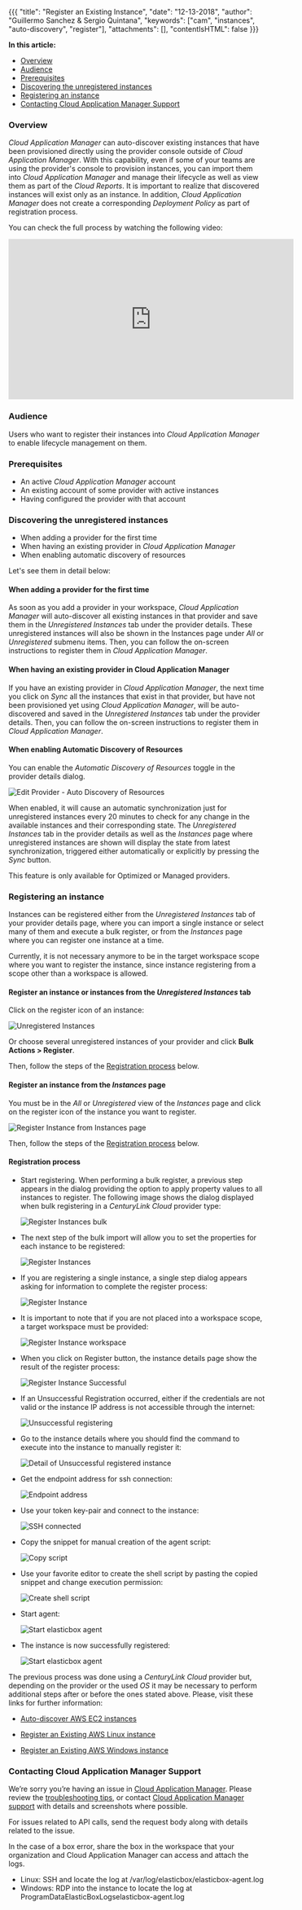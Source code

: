 {{{
"title": "Register an Existing Instance",
"date": "12-13-2018",
"author": "Guillermo Sanchez & Sergio Quintana",
"keywords": ["cam", "instances", "auto-discovery", "register"],
"attachments": [],
"contentIsHTML": false
}}}

**In this article:**

* [Overview](#overview)
* [Audience](#audience)
* [Prerequisites](#prerequisites)
* [Discovering the unregistered instances](#discovering-the-unregistered-instances)
* [Registering an instance](#registering-an-instance)
* [Contacting Cloud Application Manager Support](#contacting-cloud-application-manager-support)

### Overview

*Cloud Application Manager* can auto-discover existing instances that have been provisioned directly using the provider console outside of *Cloud Application Manager*. With this capability, even if some of your teams are using the provider's console to provision instances, you can import them into *Cloud Application Manager* and manage their lifecycle as well as view them as part of the *Cloud Reports*. 
It is important to realize that discovered instances will exist only as an instance. In addition, *Cloud Application Manager* does not create a corresponding *Deployment Policy* as part of registration process.

You can check the full process by watching the following video:

<iframe width="560" height="315" src="https://player.vimeo.com/video/210485902" frameborder="0" allowfullscreen></iframe>

### Audience

Users who want to register their instances into *Cloud Application Manager* to enable lifecycle management on them.

### Prerequisites

* An active *Cloud Application Manager* account
* An existing account of some provider with active instances
* Having configured the provider with that account

### Discovering the unregistered instances

* When adding a provider for the first time
* When having an existing provider in *Cloud Application Manager*
* When enabling automatic discovery of resources

Let's see them in detail below:

#### When adding a provider for the first time

As soon as you add a provider in your workspace, *Cloud Application Manager* will auto-discover all existing instances in that provider and save them in the *Unregistered Instances* tab under the provider details. These unregistered instances will also be shown in the Instances page under *All* or *Unregistered* submenu items. Then, you can follow the on-screen instructions to register them in *Cloud Application Manager*.

#### When having an existing provider in Cloud Application Manager

If you have an existing provider in *Cloud Application Manager*, the next time you click on *Sync* all the instances that exist in that provider, but have not been provisioned yet using *Cloud Application Manager*, will be auto-discovered and saved in the *Unregistered Instances* tab under the provider details. Then, you can follow the on-screen instructions to register them in *Cloud Application Manager*.

#### When enabling Automatic Discovery of Resources

You can enable the *Automatic Discovery of Resources* toggle in the provider details dialog.

![Edit Provider - Auto Discovery of Resources](../../images/cloud-application-manager/register/clc-registerInstance-autoSync.png)

When enabled, it will cause an automatic synchronization just for unregistered instances every 20 minutes to check for any change in the available instances and their corresponding state. The *Unregistered Instances* tab in the provider details as well as the *Instances* page where unregistered instances are shown will display the state from latest synchronization, triggered either automatically or explicitly by pressing the *Sync* button.

This feature is only available for Optimized or Managed providers.

### Registering an instance

Instances can be registered either from the *Unregistered Instances* tab of your provider details page, where you can import a single instance or select many of them and execute a bulk register, or from the *Instances* page where you can register one instance at a time.

Currently, it is not necessary anymore to be in the target workspace scope where you want to register the instance, since instance registering from a scope other than a workspace is allowed.

#### Register an instance or instances from the *Unregistered Instances* tab

Click on the register icon of an instance:

![Unregistered Instances](../../images/cloud-application-manager/register/clc-provider-unregisteredinstances.png)

Or choose several unregistered instances of your provider and click **Bulk Actions > Register**.

Then, follow the steps of the [Registration process](#registration-process) below.

#### Register an instance from the *Instances* page

You must be in the *All* or *Unregistered* view of the *Instances* page and click on the register icon of the instance you want to register.

![Register Instance from Instances page](../../images/cloud-application-manager/register/instance-register.png)

Then, follow the steps of the [Registration process](#registration-process) below.

#### Registration process

* Start registering. When performing a bulk register, a previous step appears in the dialog providing the option to apply property values to all instances to register. The following image shows the dialog displayed when bulk registering in a *CenturyLink Cloud* provider type:

    ![Register Instances bulk](../../images/cloud-application-manager/register/clc-registerInstance-bulk.png)

* The next step of the bulk import will allow you to set the properties for each instance to be registered:

    ![Register Instances](../../images/cloud-application-manager/register/clc-registerInstances-dialog.png)
    
* If you are registering a single instance, a single step dialog appears asking for information to complete the register process:

    ![Register Instance](../../images/cloud-application-manager/register/clc-registerInstance-dialog.png)

* It is important to note that if you are not placed into a workspace scope, a target workspace must be provided:

    ![Register Instance workspace](../../images/cloud-application-manager/register/registerinstance-ws-dialog.png)

* When you click on Register button, the instance details page show the result of the register process:

    ![Register Instance Successful](../../images/cloud-application-manager/register/clc-registerInstance-successfully.png)

* If an Unsuccessful Registration occurred, either if the credentials are not valid or the instance IP address is not accessible through the internet:

    ![Unsuccessful registering](../../images/cloud-application-manager/register/aws-registerInstance-failed.png)

* Go to the instance details where you should find the command to execute into the instance to manually register it:

    ![Detail of Unsuccessful registered instance](../../images/cloud-application-manager/register/aws-registerInstance-failedDetails.png)

* Get the endpoint address for ssh connection:

    ![Endpoint address](../../images/cloud-application-manager/register/aws-registerInstance-endpoint.png)

* Use your token key-pair and connect to the instance:

    ![SSH connected](../../images/cloud-application-manager/register/aws-registerInstance-ssh.png)

* Copy the snippet for manual creation of the agent script:

    ![Copy script](../../images/cloud-application-manager/register/aws-registerInstance-snippet.png)

* Use your favorite editor to create the shell script by pasting the copied snippet and change execution permission:

    ![Create shell script](../../images/cloud-application-manager/register/aws-registerInstance-chmod.png)

* Start agent:

    ![Start elasticbox agent](../../images/cloud-application-manager/register/aws-registerInstance-agent.png)

* The instance is now successfully registered:

    ![Start elasticbox agent](../../images/cloud-application-manager/register/aws-registerInstance-success.png)

The previous process was done using a *CenturyLink Cloud* provider but, depending on the provider or the used *OS* it may be necessary to perform additional steps after or before the ones stated above. 
Please, visit these links for further information:

* [Auto-discover AWS EC2 instances](./autodiscover-ec2-instances.md)

* [Register an Existing AWS Linux instance](./register-existing-aws-linux-instance.md)

* [Register an Existing AWS Windows instance](./register-existing-aws-windows-instance.md)

### Contacting Cloud Application Manager Support

We’re sorry you’re having an issue in [Cloud Application Manager](https://www.ctl.io/cloud-application-manager/). Please review the [troubleshooting tips](../Troubleshooting/troubleshooting-tips.md), or contact [Cloud Application Manager support](mailto:incident@CenturyLink.com) with details and screenshots where possible.

For issues related to API calls, send the request body along with details related to the issue.

In the case of a box error, share the box in the workspace that your organization and Cloud Application Manager can access and attach the logs.

* Linux: SSH and locate the log at /var/log/elasticbox/elasticbox-agent.log
* Windows: RDP into the instance to locate the log at ProgramDataElasticBoxLogselasticbox-agent.log

